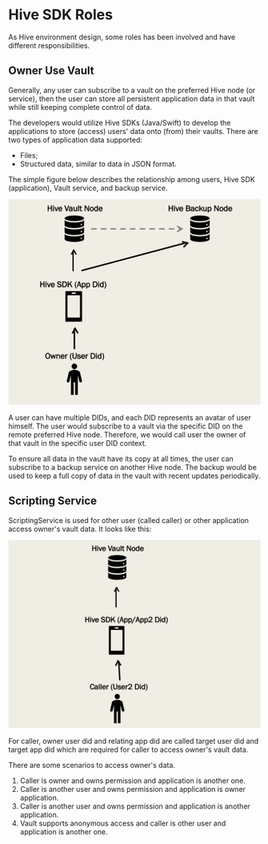 # Hive SDK Roles

As Hive environment design, some roles has been involved and have different responsibilities.

## Owner Use Vault

Generally, any user can subscribe to a vault on the preferred Hive node (or service), then the user can store all persistent application data in that vault while still keeping complete control of data.

The developers would utilize Hive SDKs (Java/Swift) to develop the applications to store (access) users' data onto (from) their vaults.  There are two types of application data supported:

-  Files;
-  Structured data, similar to data in JSON format.

The simple figure below describes the relationship among users, Hive SDK (application),  Vault service, and backup service.

![title](img/roles_ower_use_vault.png)

A user can have multiple DIDs, and each DID represents an avatar of user himself.  The user would subscribe to a vault via the specific DID on the remote preferred Hive node.  Therefore, we would call user the owner of that vault in the specific user DID context. 

To ensure all data in the vault have its copy at all times, the user can subscribe to a backup service on another Hive node.  The backup would be used to keep a full copy of data in the vault with recent updates periodically.

## Scripting Service

ScriptingService is used for other user (called caller) or other application access owner's vault data. It looks like this:

![title](img/roles_scripting_service.png)

For caller, owner user did and relating app did are called target user did and target app did which are required for caller to access owner's vault data.

There are some scenarios to access owner's data.

1. Caller is owner and owns permission and application is another one.
2. Caller is another user and owns permission and application is owner application.
3. Caller is another user and owns permission and application is another application.
4. Vault supports anonymous access and caller is other user and application is another one.
